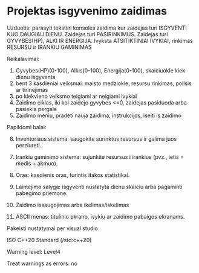 # Projektas isgyvenimo zaidimas


Uzduotis: parasyti tekstini konsoles zaidima kur zaidejas turi ISGYVENTI KUO DAUGIAU DIENU. Zaidejas turi PASIRINKIMUS.
Zaidejas turi GYVYBES(HP), ALKI IR ENERGIJA. Ivyksta ATSITIKTINIAI IVYKIAI, rinkimas RESURSU ir IRANKIU GAMINIMAS

Reikalavimai:
1. Gyvybes(HP)(0-100), Alkis(0-100), Energija(0-100), skaiciuokle kiek dienu isgyventa
2. bent 3 kasdieniai veiksmai: maisto medziokle, resursu rinkimas, poilsis ar tirinejimas
3. po kiekvieno veiksmo teigiami ar neigiami ivykiai
4. Zaidimo ciklas, iki kol zaidejo gyvybes <=0, zaidejas pasiduoda arba pasiekia pergale
5. Zaidimo meniu, pradeti nauja zaidima, instrukcijos, iseiti is zaidimo

Papildomi balai:

6. Inventoriaus sistema: saugokite surinktus resursus ir galima juos perziureti.

7. Irankiu gaminimo sistema: sujunkite resursus i irankius (pvz., ietis = medis + akmuo).

8. Oras: kasdienis oras, turintis itakos statistikai.

9. Laimejimo salyga: isgyventi nustatyta dienu skaiciu arba pagaminti pabegimo priemone.

10. Zaidimo issaugojimas arba ikelimas/iskelimas

11. ASCII menas: titulinio ekrano, ivykiu ar zaidimo pabaigos ekranams.


Pakeisti nustatymai per visual studio

ISO C++20 Standard (/std:c++20)

Warning level: Level4

Treat warnings as errors: no
